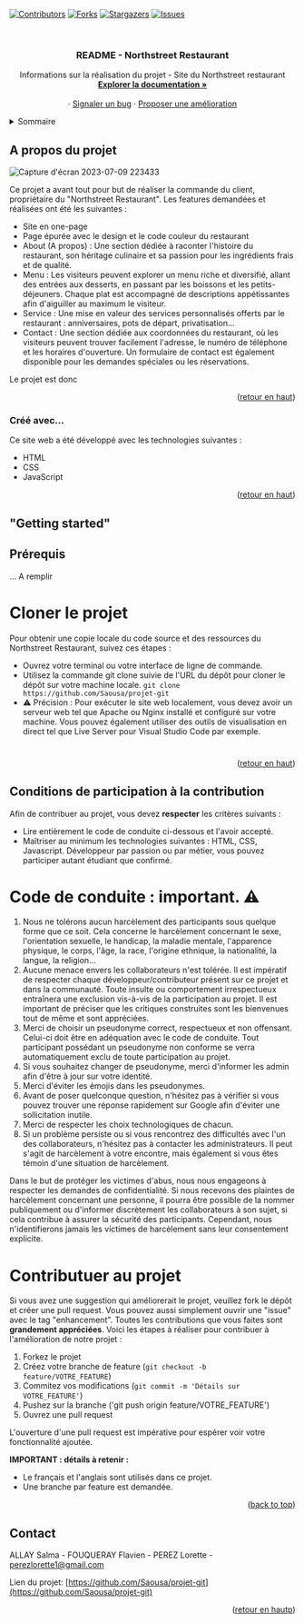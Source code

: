 <a name="readme-top"></a>
<!-- PROJECT SHIELDS -->

[![Contributors][contributors-shield]][contributors-url]
[![Forks][forks-shield]][forks-url]
[![Stargazers][stars-shield]][stars-url]
[![Issues][issues-shield]][issues-url]




<!-- PROJECT LOGO -->
<br />
<div align="center">

  <h3 align="center">README - Northstreet Restaurant</h3>

  <p align="center">
    Informations sur la réalisation du projet - Site du Northstreet restaurant
    <br />
    <a href="https://github.com/Saousa/projet-git"><strong>Explorer la documentation »</strong></a>
    <br />
    <br />
    ·
    <a href="https://github.com/Saousa/projet-git/issues">Signaler un bug</a>
    ·
    <a href="https://github.com/Saousa/projet-git/issues">Proposer une amélioration</a>
  </p>
</div>



<!-- TABLE OF CONTENTS -->
<details>
  <summary>Sommaire</summary>
  <ol>
    <li>
      <a href="#about-the-project">A propos du projet</a>
      <ul>
        <li><a href="#built-with">Créé avec...h</a></li>
      </ul>
    </li>
    <li>
      <a href="#getting-started">"Getting started"</a>
      <ul>
        <li><a href="#prerequisites">Prérequis</a></li>
        <li><a href="#clone">Cloner le projet</a></li>
        <li><a href="#installation">Prérequis</a></li>
      </ul>
    </li>
    <li><a href="#usage">Contributuer au projet</a></li>
    <ul>
        <li><a href="#prerequisites"> Code de conduite : important. ⚠️</a></li>
        <li><a href="#clone">Contribution au projet</a></li>
      </ul>
    <li><a href="#contact">Contact</a></li>
  </ol>
</details>



<!-- ABOUT THE PROJECT -->
## A propos du projet

![Capture d'écran 2023-07-09 223433](https://github.com/Saousa/projet-git/assets/123105382/06a48dfd-13a0-44c2-9ccc-150659ac28a5)

Ce projet a avant tout pour but de réaliser la commande du client, propriétaire du "Northstreet Restaurant".
Les features demandées et réalisées ont été les suivantes :
- Site en one-page
- Page épurée avec le design et le code couleur du restaurant
- About (A propos) : Une section dédiée à raconter l'histoire du restaurant, son héritage culinaire et sa passion pour les ingrédients frais et de qualité.
- Menu : Les visiteurs peuvent explorer un menu riche et diversifié, allant des entrées aux desserts, en passant par les boissons et les petits-déjeuners. Chaque plat est accompagné de descriptions appétissantes afin d'aiguiller au maximum le visiteur.
- Service : Une mise en valeur des services personnalisés offerts par le restaurant : anniversaires, pots de départ, privatisation...
- Contact : Une section dédiée aux coordonnées du restaurant, où les visiteurs peuvent trouver facilement l'adresse, le numéro de téléphone et les horaires d'ouverture. Un formulaire de contact est également disponible pour les demandes spéciales ou les réservations.

Le projet est donc


<p align="right">(<a href="#readme-top">retour en haut</a>)</p>



### Créé avec...

Ce site web a été développé avec les technologies suivantes :

- HTML
- CSS
- JavaScript


<p align="right">(<a href="#readme-top">retour en haut</a>)</p>



<!-- GETTING STARTED -->
## "Getting started"

## Prérequis

... A remplir


# Cloner le projet

Pour obtenir une copie locale du code source et des ressources du Northstreet Restaurant, suivez ces étapes :
- Ouvrez votre terminal ou votre interface de ligne de commande.
- Utilisez la commande git clone suivie de l'URL du dépôt pour cloner le dépôt sur votre machine locale.
`git clone https://github.com/Saousa/projet-git`
- ⚠️ Précision : Pour exécuter le site web localement, vous devez avoir un serveur web tel que Apache ou Nginx installé et configuré sur votre machine. Vous pouvez également utiliser des outils de visualisation en direct tel que Live Server pour Visual Studio Code par exemple.

#

<p align="right">(<a href="#readme-top">retour en haut</a>)</p>


<!-- CONTRIBUTING -->
## Conditions de participation à la contribution

Afin de contribuer au projet, vous devez **respecter** les critères suivants : 

- Lire entièrement le code de conduite ci-dessous et l'avoir accepté.
- Maîtriser au minimum les technologies suivantes : HTML, CSS, Javascript. Développeur par passion ou par métier, vous pouvez participer autant étudiant que confirmé.

# Code de conduite : important. ⚠️

1. Nous ne tolérons aucun harcèlement des participants sous quelque forme que ce soit. Cela concerne le harcèlement concernant le sexe, l'orientation sexuelle, le handicap, la maladie mentale, l'apparence physique, le corps, l'âge, la race, l'origine ethnique, la nationalité, la langue, la religion...
2. Aucune menace envers les collaborateurs n'est tolérée. Il est impératif de respecter chaque développeur/contributeur présent sur ce projet et dans la communauté. Toute insulte ou comportement irrespectueux entraînera une exclusion vis-à-vis de la participation au projet. Il est important de préciser que les critiques construites sont les bienvenues tout de même et sont appréciées.
3. Merci de choisir un pseudonyme correct, respectueux et non offensant. Celui-ci doit être en adéquation avec le code de conduite. Tout participant possédant un pseudonyme non conforme se verra automatiquement exclu de toute participation au projet.
4. Si vous souhaitez changer de pseudonyme, merci d'informer les admin afin d'être à jour sur votre identité.
5. Merci d'éviter les émojis dans les pseudonymes.
6. Avant de poser quelconque question, n'hésitez pas à vérifier si vous pouvez trouver une réponse rapidement sur Google afin d'éviter une sollicitation inutile.
7. Merci de respecter les choix technologiques de chacun.
8. Si un problème persiste ou si vous rencontrez des difficultés avec l'un des collaborateurs, n'hésitez pas à contacter les administrateurs. Il peut s'agit de harcèlement à votre encontre, mais également si vous êtes témoin d'une situation de harcèlement.

Dans le but de protéger les victimes d'abus, nous nous engageons à respecter les demandes de confidentialité. Si nous recevons des plaintes de harcèlement concernant une personne, il pourra être possible de la nommer publiquement ou d'informer discrètement les collaborateurs à son sujet, si cela contribue à assurer la sécurité des participants. Cependant, nous n'identifierons jamais les victimes de harcèlement sans leur consentement explicite.

# Contributuer au projet

Si vous avez une suggestion qui améliorerait le projet, veuillez fork le dépôt et créer une pull request. Vous pouvez aussi simplement ouvrir une "issue" avec le tag "enhancement".
Toutes les contributions que vous faites sont **grandement appréciées**.
Voici les étapes à réaliser pour contribuer à l'amélioration de notre projet :

1. Forkez le projet
2. Créez votre branche de feature (`git checkout -b feature/VOTRE_FEATURE`)
3. Commitez vos modifications (`git commit -m 'Détails sur VOTRE_FEATURE'`)
4. Pushez sur la branche ('git push origin feature/VOTRE_FEATURE')
5. Ouvrez une pull request

L'ouverture d'une pull request est impérative pour espérer voir votre fonctionnalité ajoutée.

**IMPORTANT : détails à retenir :**

- Le français et l'anglais sont utilisés dans ce projet.
- Une branche par feature est demandée.


<p align="right">(<a href="#readme-top">back to top</a>)</p>


<!-- CONTACT -->
## Contact

ALLAY Salma         -
FOUQUERAY Flavien   - 
PEREZ Lorette       - perezlorette1@gmail.com

Lien du projet: [https://github.com/Saousa/projet-git](https://github.com/Saousa/projet-git)

<p align="right">(<a href="#readme-top">retour en hautp</a>)</p>


<!-- MARKDOWN LINKS & IMAGES -->
<!-- https://www.markdownguide.org/basic-syntax/#reference-style-links -->
[contributors-shield]: https://img.shields.io/github/contributors/othneildrew/Best-README-Template.svg?style=for-the-badge
[contributors-url]: https://github.com/othneildrew/Best-README-Template/graphs/contributors
[forks-shield]: https://img.shields.io/github/forks/othneildrew/Best-README-Template.svg?style=for-the-badge
[forks-url]: https://github.com/othneildrew/Best-README-Template/network/members
[stars-shield]: https://img.shields.io/github/stars/othneildrew/Best-README-Template.svg?style=for-the-badge
[stars-url]: https://github.com/othneildrew/Best-README-Template/stargazers
[issues-shield]: https://img.shields.io/github/issues/othneildrew/Best-README-Template.svg?style=for-the-badge
[issues-url]: https://github.com/othneildrew/Best-README-Template/issues
[product-screenshot]: images/screenshot.png
